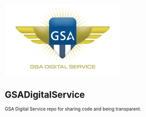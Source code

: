 ![GSA Digital Service logo](https://github.com/GSA/GSADigitalService/blob/master/GSADS_logo.png)

# GSADigitalService
GSA Digital Service repo for sharing code and being transparent.
